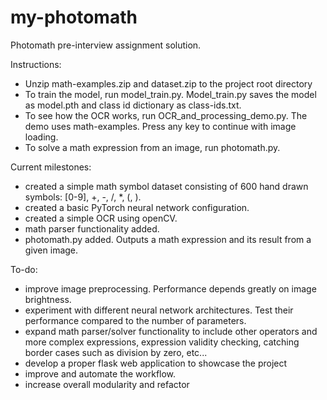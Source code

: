 # my-photomath

Photomath pre-interview assignment solution.

Instructions:
- Unzip math-examples.zip and dataset.zip to the project root directory
- To train the model, run model_train.py. Model_train.py saves the model as model.pth and class id dictionary as class-ids.txt.
- To see how the OCR works, run OCR_and_processing_demo.py. The demo uses math-examples. Press any key to continue with image loading.
- To solve a math expression from an image, run photomath.py.


Current milestones:
- created a simple math symbol dataset consisting of 600 hand drawn symbols: [0-9], +, -, /, *, (, ).
- created a basic PyTorch neural network configuration. 
- created a simple OCR using openCV.
- math parser functionality added.
- photomath.py added. Outputs a math expression and its result from a given image.

To-do: 
- improve image preprocessing. Performance depends greatly on image brightness. 
- experiment with different neural network architectures. Test their performance compared to the number of parameters.
- expand math parser/solver functionality to include other operators and more complex expressions, expression validity checking,
  catching border cases such as division by zero, etc... 
- develop a proper flask web application to showcase the project
- improve and automate the workflow.
- increase overall modularity and refactor

